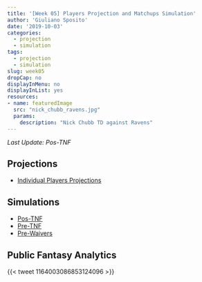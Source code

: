 ```yaml
---
title: '[Week 05] Players Projection and Matchups Simulation'
author: 'Giuliano Sposito'
date: '2019-10-03'
categories:
  - projection
  - simulation
tags:
  - projection
  - simulation
slug: week05
dropCap: no
displayInMenu: no
displayInList: yes
resources:
- name: featuredImage
  src: "nick_chubb_ravens.jpg"
  params:
    description: "Nick Chubb TD against Ravens"
---
```


*Last Update: Pos-TNF*

<!--more-->

## Projections

- [Individual Players Projections](/reports/ffa_players_projection_week5.html)

## Simulations

- [Pos-TNF](/reports/dudes_simulation_week5_posTNF.html)
- [Pre-TNF](/reports/dudes_simulation_week5_preTNF.html)
- [Pre-Waivers](/reports/dudes_simulation_week5_preWaivers.html)

## Public Fantasy Analytics
<p></p>

{{< tweet 1164003086853124096 >}}




